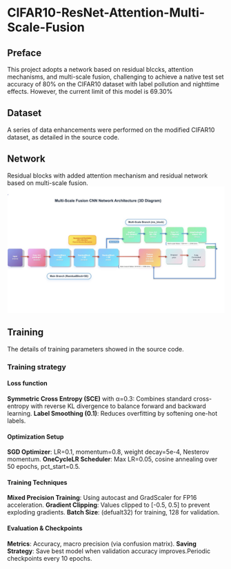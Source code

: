 # CIFAR10-ResNet-Attention-Multi-Scale-Fusion
## Preface
This project adopts a network based on residual blccks, attention mechanisms, and multi-scale fusion, challenging to achieve a native test set accuracy of 80% on the CIFAR10 dataset with label pollution and nighttime effects. However, the current limit of this model is 69.30%
## Dataset
A series of data enhancements were performed on the modified CIFAR10 dataset, as detailed in the source code.
## Network
Residual blocks with added attention mechanism and residual network based on multi-scale fusion.
![img.png](resouces/network.png)
## Training
The details of training parameters showed in the source code.
### Training strategy
#### Loss function
**Symmetric Cross Entropy (SCE)** with α=0.3: Combines standard cross-entropy with reverse KL divergence to balance forward and backward learning.
**Label Smoothing (0.1)**: Reduces overfitting by softening one-hot labels.
#### Optimization Setup
**SGD Optimizer**: LR=0.1, momentum=0.8, weight decay=5e-4, Nesterov momentum.
**OneCycleLR Scheduler**: Max LR=0.05, cosine annealing over 50 epochs, pct_start=0.5.
#### Training Techniques
**Mixed Precision Training**: Using autocast and GradScaler for FP16 acceleration.
**Gradient Clipping**: Values clipped to [-0.5, 0.5] to prevent exploding gradients.
**Batch Size**: (defualt32) for training, 128 for validation.
#### Evaluation & Checkpoints
**Metrics**: Accuracy, macro precision (via confusion matrix).
**Saving Strategy**: Save best model when validation accuracy improves.Periodic checkpoints every 10 epochs.
